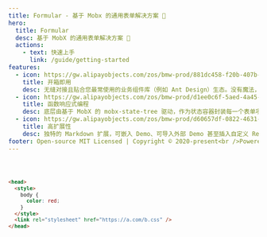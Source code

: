 ```yaml
---
title: Formular - 基于 Mobx 的通用表单解决方案 🐺
hero:
  title: Formular
  desc: 基于 MobX 的通用表单解决方案 🐺
  actions:
    - text: 快速上手
      link: /guide/getting-started
features:
  - icon: https://gw.alipayobjects.com/zos/bmw-prod/881dc458-f20b-407b-947a-95104b5ec82b/k79dm8ih_w144_h144.png
    title: 开箱即用
    desc: 无缝对接且贴合您最常使用的业务组件库（例如 Ant Design）生态。没有魔法，声明式 API 帮助快速上手
  - icon: https://gw.alipayobjects.com/zos/bmw-prod/d1ee0c6f-5aed-4a45-a507-339a4bfe076c/k7bjsocq_w144_h144.png
    title: 函数响应式编程
    desc: 底层由基于 MobX 的 mobx-state-tree 驱动，作为状态容器封装每一个表单项
  - icon: https://gw.alipayobjects.com/zos/bmw-prod/d60657df-0822-4631-9d7c-e7a869c2f21c/k79dmz3q_w126_h126.png
    title: 高扩展性
    desc: 独特的 Markdown 扩展，可嵌入 Demo、可导入外部 Demo 甚至插入自定义 React 组件，使得组件的文档不仅能看，还好用
footer: Open-source MIT Licensed | Copyright © 2020-present<br />Powered by HeskeyBaozi
---
```


<code src="./typescript.tsx" />

```html
<head>
  <style>
    body {
      color: red;
    }
  </style>
  <link rel="stylesheet" href="https://a.com/b.css" />
</head>
```
